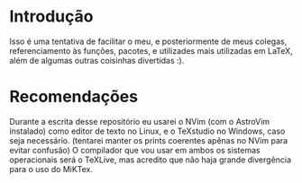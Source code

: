 # Introdução

Isso é uma tentativa de facilitar o meu, e posteriormente de meus colegas, referenciamento às funções, pacotes, e utilizades mais utilizadas em LaTeX, além de algumas outras coisinhas divertidas :).

# Recomendações

Durante a escrita desse repositório eu usarei o NVim (com o AstroVim instalado) como editor de texto no Linux, e o TeXstudio no Windows, caso seja necessário. (tentarei manter os prints coerentes apênas no NVim para evitar confusão)
O compilador que vou usar em ambos os sistemas operacionais será o TeXLive, mas acredito que não haja grande divergência para o uso do MiKTex.
